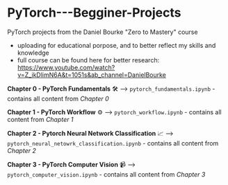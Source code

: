 # PyTorch---Begginer-Projects
PyTorch projects from the Daniel Bourke "Zero to Mastery" course 
* uploading for educational porpose, and to better reflect my skills and knowledge
* full course can be found here for better research: https://www.youtube.com/watch?v=Z_ikDlimN6A&t=1051s&ab_channel=DanielBourke

**Chapter 0 - PyTorch Fundamentals** 🛠
--> `pytorch_fundamentals.ipynb` - contains all content from *Chapter 0*

**Chapter 1 - PyTorch Workflow** ⚙️
--> `pytorch_workflow.ipynb` - contains all content from *Chapter 1*

**Chapter 2 - Pytorch Neural Network Classification** 📈
--> `pytorch_neural_netowrk_classification.ipynb` - contains all content from *Chapter 2*

**Chapter 3 - PyTorch Computer Vision** 📹
--> `pytorch_computer_vision.ipynb` - contains all content from *Chapter 3*
